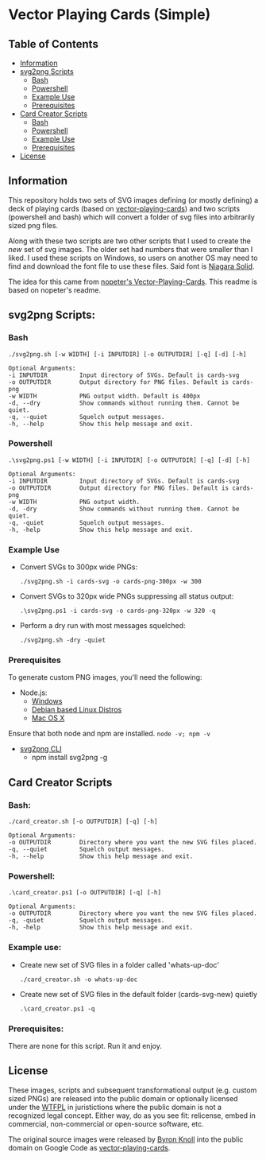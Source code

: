 # Vector Playing Cards (Simple)

## Table of Contents

  * [Information](#information)
  * [svg2png Scripts](#svg2png-scripts)
    * [Bash](#bash)
    * [Powershell](#powershell)
    * [Example Use](#example-use)
    * [Prerequisites](#prerequisites)
  * [Card Creator Scripts](#card-creator-scripts)
    * [Bash](#bash-1)
    * [Powershell](#powershell-1)
    * [Example Use](#example-use-1)
    * [Prerequisites](#prerequisites-1)
  * [License](#license)

## Information

This repository holds two sets of SVG images defining (or mostly defining) a deck of playing cards (based on [vector-playing-cards][4]) and two scripts (powershell and bash) which will convert a folder of svg files into arbitrarily sized png files.

Along with these two scripts are two other scripts that I used to create the *new* set of svg images.  The older set had numbers that were smaller than I liked.  I used these scripts on Windows, so users on another OS may need to find and download the font file to use these files.  Said font is [Niagara Solid][font].

The idea for this came from [nopeter's Vector-Playing-Cards][5].  This readme is based on nopeter's readme.

## svg2png Scripts:

### Bash

    ./svg2png.sh [-w WIDTH] [-i INPUTDIR] [-o OUTPUTDIR] [-q] [-d] [-h]

    Optional Arguments:
    -i INPUTDIR         Input directory of SVGs. Default is cards-svg
    -o OUTPUTDIR        Output directory for PNG files. Default is cards-png
    -w WIDTH            PNG output width. Default is 400px
    -d, --dry           Show commands without running them. Cannot be quiet.
    -q, --quiet         Squelch output messages.
    -h, --help          Show this help message and exit.

### Powershell

    .\svg2png.ps1 [-w WIDTH] [-i INPUTDIR] [-o OUTPUTDIR] [-q] [-d] [-h]

    Optional Arguments:
    -i INPUTDIR         Input directory of SVGs. Default is cards-svg
    -o OUTPUTDIR        Output directory for PNG files. Default is cards-png
    -w WIDTH            PNG output width.
    -d, -dry            Show commands without running them. Cannot be quiet.
    -q, -quiet          Squelch output messages.
    -h, -help           Show this help message and exit.

### Example Use

  * Convert SVGs to 300px wide PNGs:

    `./svg2png.sh -i cards-svg -o cards-png-300px -w 300`

  * Convert SVGs to 320px wide PNGs suppressing all status output:

  	`.\svg2png.ps1 -i cards-svg -o cards-png-320px -w 320 -q`

  * Perform a dry run with most messages squelched:

    `./svg2png.sh -dry -quiet`


### Prerequisites

To generate custom PNG images, you'll need the following:

 * Node.js:
   * [Windows][1]
   * [Debian based Linux Distros][2]
   * [Mac OS X][7]

Ensure that both node and npm are installed. `node -v; npm -v`

 * [svg2png CLI][8]
   * npm install svg2png -g

## Card Creator Scripts

### Bash:

    ./card_creator.sh [-o OUTPUTDIR] [-q] [-h]

    Optional Arguments:
    -o OUTPUTDIR        Directory where you want the new SVG files placed.
    -q, --quiet         Squelch output messages.
    -h, --help          Show this help message and exit.

### Powershell:

    .\card_creator.ps1 [-o OUTPUTDIR] [-q] [-h]

    Optional Arguments:
    -o OUTPUTDIR        Directory where you want the new SVG files placed.
    -q, -quiet          Squelch output messages.
    -h, -help           Show this help message and exit.

### Example use:

  * Create new set of SVG files in a folder called 'whats-up-doc'

    `./card_creator.sh -o whats-up-doc`

  * Create new set of SVG files in the default folder (cards-svg-new) quietly

    `.\card_creator.ps1 -q`

### Prerequisites:

There are none for this script. Run it and enjoy.

## License

These images, scripts and subsequent transformational output (e.g. custom sized PNGs) are released into the public domain or optionally licensed under the [WTFPL][6] in juristictions where the public domain is not a recognized legal concept.  Either way, do as you see fit: relicense, embed in commercial, non-commercial or open-source software, etc.

The original source images were released by [Byron Knoll][3] into the public domain on Google Code as [vector-playing-cards][4].


 [1]: https://nodejs.org/en/download/
 [2]: https://nodejs.org/en/download/package-manager/#debian-and-ubuntu-based-linux-distributions
 [3]: http://www.byronknoll.com/
 [4]: https://code.google.com/p/vector-playing-cards/
 [5]: https://github.com/notpeter/Vector-Playing-Cards
 [6]: http://en.wikipedia.org/wiki/WTFPL
 [7]: https://nodejs.org/en/download/package-manager/#macos
 [8]: https://github.com/domenic/svg2png
 [font]: http://fontsgeek.com/fonts/Niagara-Solid-Regular
